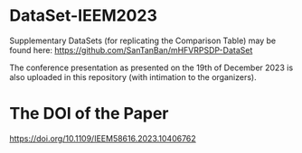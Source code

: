 # DataSet-IEEM2023
Supplementary DataSets (for replicating the Comparison Table) may be found here: https://github.com/SanTanBan/mHFVRPSDP-DataSet

The conference presentation as presented on the 19th of December 2023 is also uploaded in this repository (with intimation to the organizers).

# The DOI of the Paper
https://doi.org/10.1109/IEEM58616.2023.10406762
